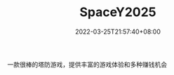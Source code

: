 ﻿---
weight: 
title: "SpaceY2025"
description: "一款很棒的塔防游戏，提供丰富的游戏体验和多种赚钱机会"
date: 2022-03-25T21:57:40+08:00
lastmod: 2022-03-25T16:45:40+08:00
draft: false
authors: ["Metabd"]
featuredImage: "98.png"
link: "https://spacey2025.com/"
tags: ["SpaceY2025","区块链游戏"]
categories: ["navigation"]
navigation: ["区块链游戏"]
lightgallery: true
toc: true
pinned: false
recommend: false
recommend1: false
---
一款很棒的塔防游戏，提供丰富的游戏体验和多种赚钱机会
